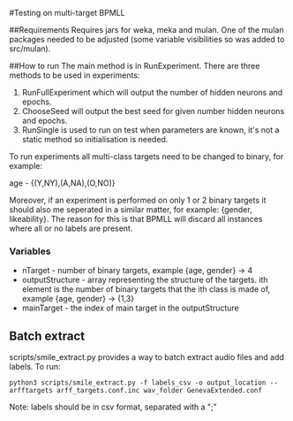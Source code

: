 #Testing on multi-target BPMLL

##Requirements
Requires jars for weka, meka and mulan. One of the mulan packages needed to be adjusted (some variable visibilities
so was added to src/mulan).

##How to run
The main method is in RunExperiment. There are three methods to be used in experiments:

1.	RunFullExperiment which will output the number of hidden neurons and epochs.
2.	ChooseSeed will output the best seed for given number hidden neurons and epochs.
3.	RunSingle is used to run on test when parameters are known, it's not a static method so initialisation is needed.

To run experiments all multi-class targets need to be changed to binary, for example:

age - {(Y,NY),(A,NA),(O,NO)}

Moreover, if an experiment is performed on only 1 or 2 binary targets it should also me seperated in a similar matter,
for example: {gender, likeability}. The reason for this is that BPMLL will discard all instances where all or
no labels are present.

### Variables
*	nTarget - number of binary targets, example {age, gender} -> 4
*	outputStructure - array representing the structure of the targets. ith element is the number of binary targets that the
ith class is made of, example {age, gender} -> {1,3}
*	mainTarget - the index of main target in the outputStructure

## Batch extract
scripts/smile_extract.py provides a way to batch extract audio files and add labels. To run:

	python3 scripts/smile_extract.py -f labels_csv -o output_location --arfftargets arff_targets.conf.inc wav_folder GenevaExtended.conf

Note: labels should be in csv format, separated with a ";"
